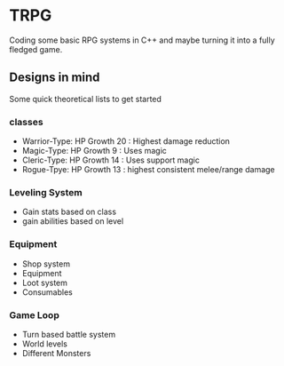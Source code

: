 # TRPG

Coding some basic RPG systems in C++ and maybe turning it into a fully fledged game.

## Designs in mind
Some quick theoretical lists to get started

### classes
- Warrior-Type: HP Growth 20 : Highest damage reduction
- Magic-Type: HP Growth 9 : Uses magic
- Cleric-Type: HP Growth 14 : Uses support magic
- Rogue-Tpye: HP Growth 13 : highest consistent melee/range damage

### Leveling System
- Gain stats based on class
- gain abilities based on level

### Equipment
- Shop system
- Equipment
- Loot system
- Consumables

### Game Loop
  - Turn based battle system
  - World levels
  - Different Monsters
